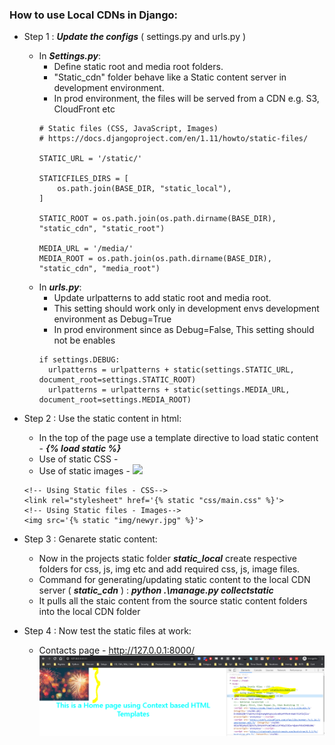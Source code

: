 ### How to use Local CDNs in Django: 
  * Step 1 : ***Update the configs*** ( settings.py and urls.py )
    * In ***Settings.py***:
      * Define static root and media root folders.
      * "Static_cdn" folder behave like a Static content server in development environment.
      * In prod environment, the files will be served from a CDN e.g. S3, CloudFront etc
      ```
      # Static files (CSS, JavaScript, Images)
      # https://docs.djangoproject.com/en/1.11/howto/static-files/

      STATIC_URL = '/static/'

      STATICFILES_DIRS = [
          os.path.join(BASE_DIR, "static_local"),
      ]

      STATIC_ROOT = os.path.join(os.path.dirname(BASE_DIR), "static_cdn", "static_root")

      MEDIA_URL = '/media/'
      MEDIA_ROOT = os.path.join(os.path.dirname(BASE_DIR), "static_cdn", "media_root")
      ```
    * In ***urls.py***:
      * Update urlpatterns to add static root and media root.
      * This setting should work only in development envs development environment as Debug=True
      * In prod environment since as Debug=False, This setting should not be enables
      ```
      if settings.DEBUG:
        urlpatterns = urlpatterns + static(settings.STATIC_URL, document_root=settings.STATIC_ROOT)
        urlpatterns = urlpatterns + static(settings.MEDIA_URL, document_root=settings.MEDIA_ROOT)
      ```

  * Step 2 : Use the static content in html:
    * In the top of the page use a template directive to load static content - ***{% load static %}***
    * Use of static CSS - ***<link rel="stylesheet" href='{% static "css/main.css" %}'>***
    * Use of static images - ***<img src='{% static "img/newyr.jpg" %}'>***
    ```
    <!-- Using Static files - CSS-->
    <link rel="stylesheet" href='{% static "css/main.css" %}'>
    <!-- Using Static files - Images-->
    <img src='{% static "img/newyr.jpg" %}'>
    ```

  * Step 3 : Genarete static content:
    * Now in the projects static folder ***static_local*** create respective folders for css, js, img etc and add required css, js, image files.
    * Command for generating/updating static content to the local CDN server ( ***static_cdn*** ) : ***python .\manage.py collectstatic***
    * It pulls all the staic content from the source static content folders into the local CDN folder

  * Step 4 : Now test the static files at work:
    * Contacts page - http://127.0.0.1:8000/
    ![Using HTML form on Contacts page](../images/003-05-staticfilesatwork.png)